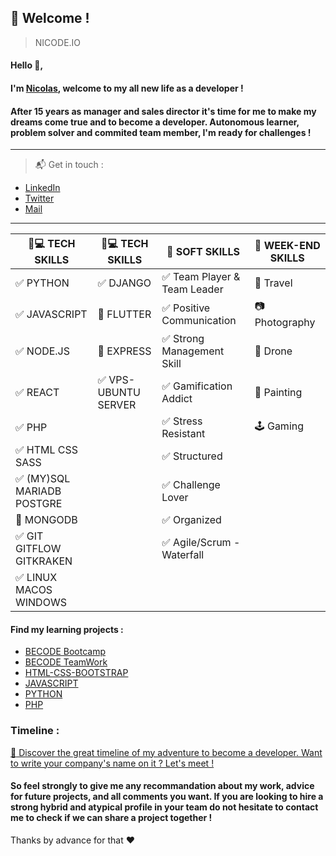 ## :loudspeaker: Welcome !
> NICODE.IO

#### Hello 👋, 

#### I'm [Nicolas](https://www.linkedin.com/in/nicolas-denoel/), welcome to my all new life as a developer !

#### After 15 years as manager and sales director it's time for me to make my dreams come true and to become a developer. Autonomous learner, problem solver and commited team member, I'm ready for challenges !

---

> :mailbox_with_mail: Get in touch :
- [LinkedIn](linkedin.com/in/nicolas-denoel)
- [Twitter](https://twitter.com/Nicode_IO)
- [Mail](mailto:info@nicode.io) 

---
| :iphone::computer: TECH SKILLS            | :iphone::computer: TECH SKILLS  |  :muscle: SOFT SKILLS                          |  :deciduous_tree: WEEK-END SKILLS |
|-------------------------------------------|---------------------------------|------------------------------------------------|-----------------------------------|
| :white_check_mark: PYTHON                 | :white_check_mark: DJANGO       | :white_check_mark: Team Player & Team Leader   | :sunrise_over_mountains: Travel   |
| :white_check_mark: JAVASCRIPT             | :construction: FLUTTER          | :white_check_mark: Positive Communication      | :camera: Photography              |
| :white_check_mark: NODE.JS                | :construction: EXPRESS          | :white_check_mark: Strong Management Skill     | :helicopter: Drone                |
| :white_check_mark: REACT                  | :white_check_mark: VPS-UBUNTU SERVER| :white_check_mark: Gamification Addict     | :art: Painting                    |
| :white_check_mark: PHP                    |                                 | :white_check_mark: Stress Resistant            | :joystick: Gaming                 |
| :white_check_mark: HTML CSS SASS          |                                 | :white_check_mark: Structured                  |                                   |
| :white_check_mark: (MY)SQL MARIADB POSTGRE|                                 | :white_check_mark: Challenge Lover             |                                   |
| :construction: MONGODB                    |                                 | :white_check_mark: Organized                   |                                   |
| :white_check_mark: GIT GITFLOW GITKRAKEN  |                                 | :white_check_mark: Agile/Scrum - Waterfall     |                                   |
| :white_check_mark: LINUX MACOS WINDOWS    |                                 |                                                |                                   |

#### Find my learning projects :
- [BECODE Bootcamp](https://github.com/nicode-io/Becode-Learning)
- [BECODE TeamWork](https://github.com/Becode-TeamWork) 
- [HTML-CSS-BOOTSTRAP](https://github.com/html-css-nicode)
- [JAVASCRIPT](https://github.com/Javascripter-Nicode)
- [PYTHON](https://github.com/Pythonizer-Nicode)
- [PHP](https://github.com/php-nicode)

### Timeline : 
[:calendar: Discover the great timeline of my adventure to become a developer. Want to write your company's name on it ? Let's meet !](https://timelines.gitkraken.com/timeline/2e12cc334eb0406b84bf7a6339e666c4?range=2020-05-26_2020-06-27)  

#### So feel strongly to give me any recommandation about my work, advice for future projects, and all comments you want. If you are looking to hire a strong hybrid and atypical profile in your team do not hesitate to contact me to check if we can share a project together !  

Thanks by advance for that :heart:  


 

